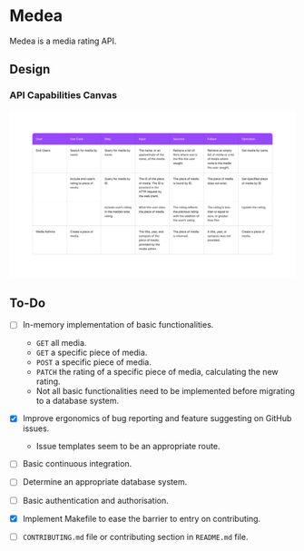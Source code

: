 # Medea
Medea is a media rating API.

## Design
### API Capabilities Canvas
![API Capabilities Canvas](./design/API-Capabilities-Canvas.png)

## To-Do
- [ ] In-memory implementation of basic functionalities.
  - `GET` all media.
  - `GET` a specific piece of media.
  - `POST` a specific piece of media.
  - `PATCH` the rating of a specific piece of media, calculating the new rating.
  - Not all basic functionalities need to be implemented before migrating to a database system.
- [x] Improve ergonomics of bug reporting and feature suggesting on GitHub issues.
  - Issue templates seem to be an appropriate route.
- [ ] Basic continuous integration.
- [ ] Determine an appropriate database system.
- [ ] Basic authentication and authorisation.
- [x] Implement Makefile to ease the barrier to entry on contributing.
- [ ] `CONTRIBUTING.md` file or contributing section in `README.md` file.

